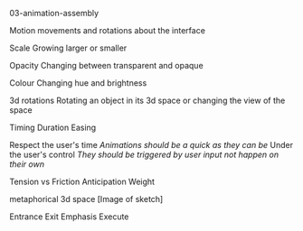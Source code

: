 03-animation-assembly

Motion
movements and rotations about the interface

Scale
Growing larger or smaller

Opacity
Changing between transparent and opaque

Colour
Changing hue and brightness

3d rotations
Rotating an object in its 3d space or changing the view of the space


Timing
Duration
Easing

Respect the user's time
   *Animations should be a quick as they can be*
Under the user's control
   *They should be triggered by user input not happen on their own*
   

Tension vs Friction
Anticipation
Weight

metaphorical 3d space
[Image of sketch]


Entrance
Exit
Emphasis
Execute
